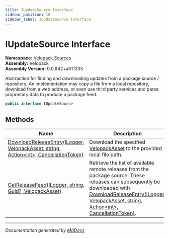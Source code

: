 ```yaml
---
title: IUpdateSource Interface
sidebar_position: 10
sidebar_label: IUpdateSource Interface
---
```

<!--  
  <auto-generated>   
    The contents of this file were generated by a tool.  
    Changes to this file may be list if the file is regenerated  
  </auto-generated>   
-->

# IUpdateSource Interface

**Namespace:** [Velopack.Sources](../index.md)  
**Assembly:** Velopack  
**Assembly Version:** 0.0.942+a011233

Abstraction for finding and downloading updates from a package source \/ repository. An implementation may copy a file from a local repository, download from a web address,  or even use third party services and parse proprietary data to produce a package feed.

```csharp
public interface IUpdateSource
```

## Methods

| Name                                                                                                                      | Description                                                                                                                                                                                                                                           |
| ------------------------------------------------------------------------------------------------------------------------- | ----------------------------------------------------------------------------------------------------------------------------------------------------------------------------------------------------------------------------------------------------- |
| [DownloadReleaseEntry(ILogger, VelopackAsset, string, Action\<int\>, CancellationToken)](methods/DownloadReleaseEntry.md) | Download the specified [VelopackAsset](../../VelopackAsset/index.md) to the provided local file path.                                                                                                                                                 |
| [GetReleaseFeed(ILogger, string, Guid?, VelopackAsset)](methods/GetReleaseFeed.md)                                        | Retrieve the list of available remote releases from the package source. These releases can subsequently be downloaded with [DownloadReleaseEntry(ILogger, VelopackAsset, string, Action\<int\>, CancellationToken)](methods/DownloadReleaseEntry.md). |

___

*Documentation generated by [MdDocs](https://github.com/ap0llo/mddocs)*
